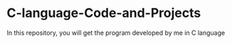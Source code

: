 # C-language-Code-and-Projects
In this repository, you will get the program developed by me in C language

